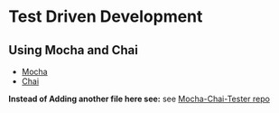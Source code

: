 Test Driven Development
=======================

## Using Mocha and Chai
  * [Mocha](https://mochajs.org/)
  * [Chai](http://chaijs.com/)

**Instead of Adding another file here see:**
see [Mocha-Chai-Tester repo](https://github.com/Cyclokitty/Mocha-Chai-Tester)
